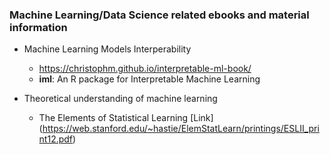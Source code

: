 ### Machine Learning/Data Science related ebooks and material information

- Machine Learning Models Interperability
  - https://christophm.github.io/interpretable-ml-book/
  - **iml**: An R package for Interpretable Machine Learning
  
- Theoretical understanding of machine learning
  - The Elements of Statistical Learning [Link] (https://web.stanford.edu/~hastie/ElemStatLearn/printings/ESLII_print12.pdf)
